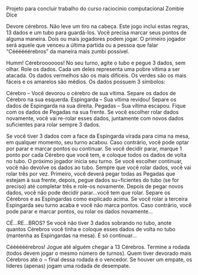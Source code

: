 Projeto para concluir trabalho do curso raciocinio computacional
Zombie Dice

Devore cérebros. Não leve um tiro na cabeça. 
Este jogo inclui estas regras, 13 dados e um tubo para guardá-los. Você precisa marcar seus pontos de alguma maneira. Dois ou mais jogadores podem jogar. O primeiro jogador será aquele que venceu a última partida ou a pessoa que falar “Céééééérebros” da maneira mais zumbi possível. 

Humm! Cérebroooooos! 
No seu turno, agite o tubo e pegue 3 dados, sem olhar. Role os dados. Cada um deles representa uma pobre vítima a ser atacada. Os dados vermelhos são os mais difíceis. Os verdes são os mais fáceis e os amarelos são médios. 
Os dados possuem 3 símbolos:

Cérebro – Você devorou o cérebro de sua vítima. Separe os dados de Cérebro na sua esquerda.
Espingarda – Sua vítima revidou! Separe os dados de Espingarda na sua direita. 
Pegadas – Sua vítima escapou. Fique com os dados de Pegadas na sua frente. Se você escolher rolar dados novamente, você vai re-rolar esses dados, juntamente com novos dados suficientes para rolar sempre 3 dados. 

Se você tiver 3 dados com a face da Espingarda virada para cima na mesa, em qualquer momento, seu turno acabou. Caso contrário, você pode optar por parar e marcar pontos ou continuar. 
Se você decidir parar, marque 1 ponto por cada Cérebro que você tem, e coloque todos os dados de volta no tubo. O próximo jogador inicia seu turno. 
Se você escolher continuar, você não devolve os dados ao tubo. Sempre que você rolar dados, você vai rolar três por vez. Primeiro, você deverá pegar todas as Pegadas que estejam à sua frente, depois, pegue dados su¬ficientes do tubo (se for preciso) até completar três e role-os novamente. 
Depois de pegar novos dados, você não pode decidir parar...você tem que rolar. 
Separe os Cérebros e as Espingardas como explicado acima. Se você rolar a terceira Espingarda seu turno acaba e você não marca pontos. Caso contrário, você pode parar e marcar pontos, ou rolar os dados novamente...

CÉ...RE...BROS? 
Se você não tiver 3 dados sobrando no tubo, anote quantos Cérebros você tinha e coloque esses dados de volta no tubo (mantenha as Espingardas na mesa). É só continuar...

Céééééérebros! 
Jogue até alguém chegar a 13 Cérebros. Termine a rodada (todos devem jogar o mesmo número de turnos). Quem tiver devorado mais Cérebros até o ¬ final dessa rodada é o vencedor. Se houver um empate, os líderes (apenas) jogam uma rodada de desempate.


